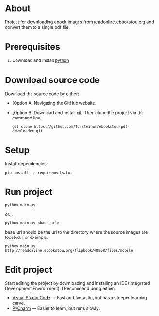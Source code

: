 # About
Project for downloading ebook images from [readonline.ebookstou.org](http://readonline.ebookstou.org) and convert them to a single pdf file.

# Prerequisites

1. Download and install [python](https://www.python.org/downloads/windows/)

# Download source code

Download the source code by either:
- [Option A] Navigating the GitHub website.
- [Option B] Download and install [git](https://git-scm.com/download/win). Then clone the project via the command line.

    ```shell
    git clone https://github.com/Torsteinws/ebookstou-pdf-downloader.git
    ```

# Setup

Install dependencies:
```shell
pip install -r requirements.txt
```

# Run project

```shell
python main.py
```

or...

```shell
python main.py <base_url>
```

base_url should be the url to the directory where the source images are located.
For example:

```shell
python main.py http://readonline.ebookstou.org/flipbook/40908/files/mobile
```

# Edit project
Start editing the project by downloading and installing an IDE (Integrated Development Environment).
I Recommend using either:
- [Visual Studio Code](https://code.visualstudio.com/Download) — Fast and fantastic, but has a steeper learning curve.
- [PyCharm](https://www.jetbrains.com/pycharm/download/?section=windows) — Easier to learn, but runs slowly.